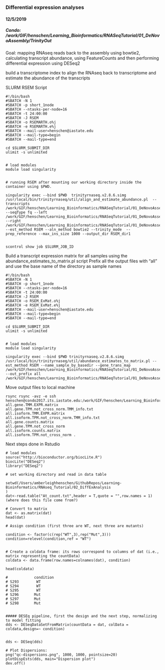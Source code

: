 ### Differential expression analyses
#### 12/5/2019

##### Condo: /work/GIF/henschen/Learning_Bioinformatics/RNASeqTutorial/01_DeNovoAssembly/TrinityOut


Goal: mapping RNAseq reads back to the assembly using bowtie2, calculating transcript abundance, using FeatureCounts and then performing differential expression using DESeq2


build a transcriptome index to align the RNAseq back to transcriptome and estimate the abundance of the transcripts

SLURM RSEM Script
```
#!/bin/bash
#SBATCH -N 1
#SBATCH -p short_1node
#SBATCH --ntasks-per-node=16
#SBATCH -t 24:00:00
#SBATCH -J RSEM
#SBATCH -o RSEMARTH.o%j
#SBATCH -e RSEMARTH.e%j
#SBATCH --mail-user=henschen@iastate.edu
#SBATCH --mail-type=begin
#SBATCH --mail-type=end

cd $SLURM_SUBMIT_DIR
ulimit -s unlimited


# load modules
module load singularity


# running RSEM after mounting our working directory inside the container using $PWD.

singularity exec --bind $PWD  trinityrnaseq.v2.8.6.simg /usr/local/bin/trinityrnaseq/util/align_and_estimate_abundance.pl  --transcripts /work/GIF/henschen/Learning_Bioinformatics/RNASeqTutorial/01_DeNovoAssembly/TrinityOut/Trinity.fasta --seqType fq --left /work/GIF/henschen/Learning_Bioinformatics/RNASeqTutorial/01_DeNovoAssembly/left_1a.gz --right /work/GIF/henschen/Learning_Bioinformatics/RNASeqTutorial/01_DeNovoAssembly/right_2a.gz --est_method RSEM --aln_method bowtie2 --trinity_mode  --prep_reference --max_ins_size 1000 --output_dir RSEM_dir1


scontrol show job $SLURM_JOB_ID
```


Build a transcript expression matrix for all samples using the abundance_estimates_to_matrix.pl script
Prefix all the output files with “all” and use the base name of the directory as sample names
```
#!/bin/bash
#SBATCH -N 1
#SBATCH -p short_1node
#SBATCH --ntasks-per-node=16
#SBATCH -t 24:00:00
#SBATCH -J RSEM
#SBATCH -o RSEM_ExMat.o%j
#SBATCH -e RSEM_ExMat.e%j
#SBATCH --mail-user=henschen@iastate.edu
#SBATCH --mail-type=begin
#SBATCH --mail-type=end

cd $SLURM_SUBMIT_DIR
ulimit -s unlimited


# load modules
module load singularity

singularity exec --bind $PWD trinityrnaseq.v2.8.6.simg /usr/local/bin/trinityrnaseq/util/abundance_estimates_to_matrix.pl --est_method RSEM --name_sample_by_basedir --gene_trans_map /work/GIF/henschen/Learning_Bioinformatics/RNASeqTutorial/01_DeNovoAssembly/TrinityOut/Trinity.fasta.gene_trans_map --out_prefix all /work/GIF/henschen/Learning_Bioinformatics/RNASeqTutorial/01_DeNovoAssembly/RSEM_dir1/RSEM.isoforms.results
```


Move output files to local machine
```
rsync rsync -avz -e ssh henschen@condo2017.its.iastate.edu:/work/GIF/henschen/Learning_Bioinformatics/RNASeqTutorial/01_DeNovoAssembly/TrinityOut
all.gene.TMM.EXPR.matrix
all.gene.TPM.not_cross_norm.TMM_info.txt
all.isoform.TMM.EXPR.matrix
all.isoform.TPM.not_cross_norm.TMM_info.txt
all.gene.counts.matrix
all.gene.TPM.not_cross_norm
all.isoform.counts.matrix
all.isoform.TPM.not_cross_norm .
```

Next steps done in Rstudio

```
# load modules
source("http://bioconductor.org/biocLite.R")
biocLite("DESeq2")
library("DESeq2")
```

```
# set working directory and read in data table

setwd(/Users/amberleighhenschen/GithubRepos/Learning-Bioinformatics/RNAseq_Tutorial/02_DiffExAnalysis
)
dat<-read.table("At_count.txt",header = T,quote = "",row.names = 1) (where does this file come from?)

# Convert to matrix
dat <- as.matrix(dat)
head(dat)

# Assign condition (first three are WT, next three are mutants)

condition <- factor(c(rep("WT",3),rep("Mut",3)))
condition=relevel(condition,ref = "WT")


# Create a coldata frame: its rows correspond to columns of dat (i.e., matrix representing the countData)
coldata <- data.frame(row.names=colnames(dat), condition)

head(coldata)

#            condition
# S293        WT
# S294        WT
# S295        WT
# S296       Mut
# S297       Mut
# S298       Mut


##### DESEq pipeline, first the design and the next step, normalizing to model fitting
dds <- DESeqDataSetFromMatrix(countData = dat, colData = coldata,design=~ condition)


dds <- DESeq(dds)

# Plot Dispersions:
png("qc-dispersions.png", 1000, 1000, pointsize=20)
plotDispEsts(dds, main="Dispersion plot")
dev.off()
```
